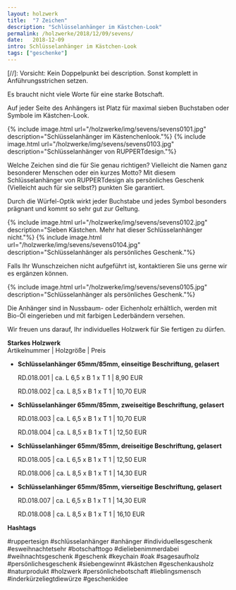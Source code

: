 ```yaml
---
layout: holzwerk
title:  "7 Zeichen"
description: "Schlüsselanhänger im Kästchen-Look"
permalink: /holzwerke/2018/12/09/sevens/
date:   2018-12-09
intro: Schlüsselanhänger im Kästchen-Look
tags: ["geschenke"]
---
```



[//]: Vorsicht: Kein Doppelpunkt bei description. Sonst komplett in Anführungsstrichen setzen.


Es braucht nicht viele Worte für eine starke Botschaft. 

Auf jeder Seite des Anhängers ist Platz für maximal sieben Buchstaben oder Symbole im Kästchen-Look.


{% include image.html url="/holzwerke/img/sevens/sevens0101.jpg" description="Schlüsselanhänger im Kästenchenlook."%}
{% include image.html url="/holzwerke/img/sevens/sevens0103.jpg" description="Schlüsselanhänger von RUPPERTdesign."%}

Welche Zeichen sind die für Sie genau richtigen? Vielleicht die Namen ganz besonderer Menschen oder ein kurzes Motto? Mit diesem Schlüsselanhänger von RUPPERTdesign als persönliches Geschenk (Vielleicht auch für sie selbst?) punkten Sie garantiert.

Durch die Würfel-Optik wirkt jeder Buchstabe und jedes Symbol besonders prägnant und kommt so sehr gut zur Geltung.


{% include image.html url="/holzwerke/img/sevens/sevens0102.jpg" description="Sieben Kästchen. Mehr hat dieser Schlüsselanhänger nicht."%}
{% include image.html url="/holzwerke/img/sevens/sevens0104.jpg" description="Schlüsselanhänger als persönliches Geschenk."%}

Falls Ihr Wunschzeichen nicht aufgeführt ist, kontaktieren Sie uns gerne wir es ergänzen können.

{% include image.html url="/holzwerke/img/sevens/sevens0105.jpg" description="Schlüsselanhänger als persönliches Geschenk."%}



Die Anhänger sind in Nussbaum- oder Eichenholz erhältlich, werden mit Bio-Öl eingerieben und mit farbigen Lederbändern versehen.

Wir freuen uns darauf, Ihr individuelles Holzwerk für Sie fertigen zu dürfen.

**Starkes Holzwerk**   
Artikelnummer \|  Holzgröße \| Preis

* **Schlüsselanhänger 65mm/85mm, einseitige Beschriftung, gelasert**

	RD.018.001  \| 	ca. L 6,5 x B 1 x T 1  \| 8,90 EUR
	
	RD.018.002  \| 	ca. L 8,5 x B 1 x T 1  \| 10,70 EUR

* **Schlüsselanhänger 65mm/85mm, zweiseitige Beschriftung, gelasert**

	RD.018.003  \| 	ca. L 6,5 x B 1 x T 1  \| 10,70 EUR
	
	RD.018.004  \| 	ca. L 8,5 x B 1 x T 1  \| 12,50 EUR

* **Schlüsselanhänger 65mm/85mm, dreiseitige Beschriftung, gelasert**

	RD.018.005  \| 	ca. L 6,5 x B 1 x T 1  \| 12,50 EUR
	
	RD.018.006  \| 	ca. L 8,5 x B 1 x T 1  \| 14,30 EUR

* **Schlüsselanhänger 65mm/85mm, vierseitige Beschriftung, gelasert**	  

	RD.018.007  \| 	ca. L 6,5 x B 1 x T 1  \| 14,30 EUR
	
	RD.018.008  \| 	ca. L 8,5 x B 1 x T 1  \| 16,10 EUR



**Hashtags**

#ruppertesign
#schlüsselanhänger
#anhänger
#individuellesgeschenk
#esweihnachtetsehr
#botschafttogo
#dieliebenimmerdabei
#weihnachtsgeschenk
#geschenk
#keychain
#oak
#sagesaufholz
#persönlichesgeschenk
#siebengewinnt
#kästchen
#geschenkausholz
#naturprodukt
#holzwerk
#persönlichebotschaft
#lieblingsmensch
#inderkürzeliegtdiewürze
#geschenkidee

